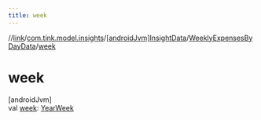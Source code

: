 ```yaml
---
title: week
---
```

//[link](../../../../index.html)/[com.tink.model.insights](../../index.html)/[[androidJvm]InsightData](../index.html)/[WeeklyExpensesByDayData](index.html)/[week](week.html)



# week



[androidJvm]\
val [week](week.html): [YearWeek](../../../com.tink.model.time/[android-jvm]-year-week/index.html)




